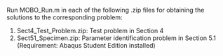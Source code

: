 Run MOBO_Run.m in each of the following .zip files for obtaining the solutions to the corresponding problem:
1. Sect4_Test_Problem.zip: Test problem in Section 4
2. Sect51_Specimen.zip: Parameter identification problem in Section 5.1 (Requirement: Abaqus Student Edition installed)
